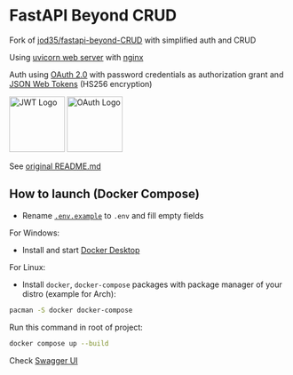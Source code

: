 # FastAPI Beyond CRUD 

Fork of [jod35/fastapi-beyond-CRUD](https://github.com/jod35/fastapi-beyond-CRUD) with simplified auth and CRUD

Using [uvicorn web server](https://uvicorn.org) with [nginx](https://nginx.org)

Auth using [OAuth 2.0](https://datatracker.ietf.org/doc/html/rfc6749) with password credentials as authorization grant and [JSON Web Tokens](https://datatracker.ietf.org/doc/html/rfc7519) (HS256 encryption)

[<img src="https://jwt.io/img/icon.svg" alt="JWT Logo" height=100 />](https://jwt.io) [<img src="https://upload.wikimedia.org/wikipedia/commons/d/d2/Oauth_logo.svg" alt="OAuth Logo" height=100 />](https://oauth.net)

See [original README.md](https://github.com/jod35/fastapi-beyond-CRUD/blob/main/README.md)

## How to launch (Docker Compose)

- Rename [`.env.example`](./.env.example) to `.env` and fill empty fields

For Windows:

- Install and start [Docker Desktop](https://docker.com)

For Linux:

- Install `docker`, `docker-compose` packages with package manager of your distro (example for Arch):

```sh
pacman -S docker docker-compose
```

Run this command in root of project:

```sh
docker compose up --build
```

Check [Swagger UI](http://localhost/api/docs)
